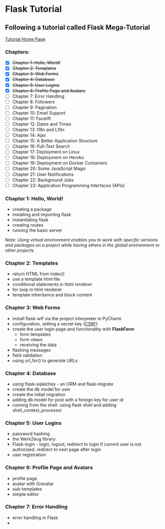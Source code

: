 # Flask Tutorial
## Following a tutorial called Flask Mega-Tutorial

[Tutorial Home Page](https://blog.miguelgrinberg.com/post/the-flask-mega-tutorial-part-i-hello-world)

### Chapters:
- [x] ~~Chapter 1: Hello, World!~~
- [x] ~~Chapter 2: Templates~~
- [x] ~~Chapter 3: Web Forms~~
- [x] ~~Chapter 4: Database~~
- [x] ~~Chapter 5: User Logins~~
- [x] ~~Chapter 6: Profile Page and Avatars~~
- [ ] Chapter 7: Error Handling
- [ ] Chapter 8: Followers
- [ ] Chapter 9: Pagination
- [ ] Chapter 10: Email Support
- [ ] Chapter 11: Facelift
- [ ] Chapter 12: Dates and Times
- [ ] Chapter 13: I18n and L10n
- [ ] Chapter 14: Ajax
- [ ] Chapter 15: A Better Application Structure
- [ ] Chapter 16: Full-Text Search
- [ ] Chapter 17: Deployment on Linux
- [ ] Chapter 18: Deployment on Heroku
- [ ] Chapter 19: Deployment on Docker Containers
- [ ] Chapter 20: Some JavaScript Magic
- [ ] Chapter 21: User Notifications
- [ ] Chapter 22: Background Jobs
- [ ] Chapter 23: Application Programming Interfaces (APIs)

### Chapter 1: Hello, World!
- creating a package
- installing and importing flask
- instantiating flask
- creating routes
- running the basic server

*Note: Using virtual environment enables you to work with specific versions
 and packages on a project while having others in the global environment or other projects.*

### Chapter 2: Templates
- return HTML from index()
- use a template html file
- conditional statements in html renderer
- for loop in html renderer
- template inheritance and block content

### Chapter 3: Web Forms
- install flask-wtf via the project interpreter in PyCharm
- configuration, setting a secret key ([CSRF](https://en.wikipedia.org/wiki/Cross-site_request_forgery))
- create the user login page and functionality with **FlaskForm**
  - form templates
  - form views
  - receiving the data
- flashing messages
- field validation
- using url_for() to generate URLs

### Chapter 4: Database
- using flask-sqlalchey - an ORM and flask-migrate
- create the db model for user
- create the initial migration
- adding db model for post with a foreign key for user id
- running from the shell. using flask shell and adding shell_context_processor

### Chapter 5: User Logins
- password hashing
- the WerkZeug library
- Flask-login - login, logout, redirect to login if current user is not authorized. redirect to next page after login
- user registration

### Chapter 6: Profile Page and Avatars
- profile page
- avatar with Gravatar
- sub-templates
- simple editor

### Chapter 7: Error Handling
- error handling in Flask
- 
